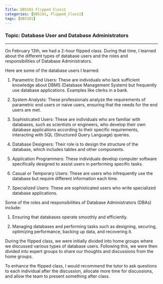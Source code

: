 ```yaml
---
Title: DBS101 Flipped Class1
categories: [DBS101, Flipped_Class1]
tags: [DBS101]
---
```

### Topic: Database User and Database Administrators
---
On February 13th, we had a 2-hour flipped class. During that time, I learned about the different types of database users and the roles and responsibilities of Database Administrators.

Here are some of the database users I learned:

1. Parametric End Users: These are individuals who lack sufficient knowledge about DBMS (Database Management System) but frequently use database applications. Examples like clerks in a bank.

2. System Analysts: These professionals analyze the requirements of parametric end users or naive users, ensuring that the needs for the end users are met.

3. Sophisticated Users: These are individuals who are familiar with databases, such as scientists or engineers, who develop their own database applications according to their specific requirements, interacting with SQL (Structured Query Language) queries.

4. Database Designers: Their role is to design the structure of the database, which includes tables and other components.

5. Application Programmers: These individuals develop computer software specifically designed to assist users in performing specific tasks.

6. Casual or Temporary Users: These are users who infrequently use the database but require different information each time.

7. Specialized Users: These are sophisticated users who write specialized database applications.

Some of the roles and responsibilities of Database Administrators (DBAs) include:

1. Ensuring that databases operate smoothly and efficiently.

2. Managing databases and performing tasks such as designing, securing, optimizing performance, backing up data, and recovering it.


During the flipped class, we were initially divided into home groups where we discussed various types of database users. Following this, we were then divided into expert groups to share our thoughts and discussions from the home groups.

To enhance the flipped class, I would recommend the tutor to ask questions to each individual after the discussion, allocate more time for discussions, and allow the team to present something after class.